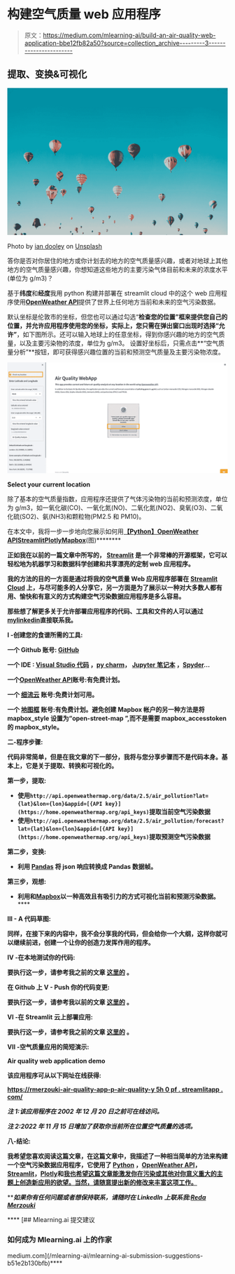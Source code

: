 # 构建空气质量 web 应用程序

> 原文：<https://medium.com/mlearning-ai/build-an-air-quality-web-application-bbe12fb82a50?source=collection_archive---------3----------------------->

## **提取、变换&可视化**

![](img/07c256b0cfc0d8762034b4b156a066c7.png)

Photo by [ian dooley](https://unsplash.com/@sadswim?utm_source=unsplash&utm_medium=referral&utm_content=creditCopyText) on [Unsplash](https://unsplash.com/collections/448571/you-can%27t-take-the-sky-from-me?utm_source=unsplash&utm_medium=referral&utm_content=creditCopyText)

答你是否对你居住的地方或你计划去的地方的空气质量感兴趣，或者对地球上其他地方的空气质量感兴趣，你想知道这些地方的主要污染气体目前和未来的浓度水平(单位为 g/m3)？

基于**纬度**和**经度**我用 python 构建并部署在 streamlit cloud 中的这个 web 应用程序使用[**OpenWeather API**](https://openweathermap.org/)提供了世界上任何地方当前和未来的空气污染数据。

默认坐标是伦敦市的坐标，但您也可以通过勾选“**检查您的位置”**框来提供您自己的位置，并允许应用程序使用您的坐标，实际上，您只需在弹出窗口出现时选择**“允许”**，如下图所示。还可以输入地球上的任意坐标，得到你感兴趣的地方的空气质量，以及主要污染物的浓度，单位为 g/m3。
设置好坐标后，只需点击**“空气质量分析”**按钮，即可获得感兴趣位置的当前和预测空气质量及主要污染物浓度。

![](img/84de67729a8a130d781e21c247225b08.png)

**Select your current location**

除了基本的空气质量指数，应用程序还提供了气体污染物的当前和预测浓度，单位为 g/m3，如一氧化碳(CO)、一氧化氮(NO)、二氧化氮(NO2)、臭氧(O3)、二氧化硫(SO2)、氨(NH3)和颗粒物(PM2.5 和 PM10)。

在本文中，我将一步一步地向您展示如何用[**【Python】**](https://www.python.org/)**[**OpenWeather API**](https://openweathermap.org/)**[**Streamlit**](https://streamlit.io/)**[**Plotly**](https://plotly.com/)**[**Mapbox**](https://www.mapbox.com/)(图)********

****正如我在以前的一篇文章中所写的， [**Streamlit**](https://streamlit.io/) 是一个非常棒的开源框架，它可以轻松地为机器学习和数据科学创建和共享漂亮的定制 web 应用程序。****

****我的方法的目的一方面是通过将我的空气质量 Web 应用程序部署在 [**Streamlit Cloud**](https://streamlit.io/cloud) 上，与尽可能多的人分享它，另一方面是为了展示以一种对大多数人都有用、愉快和有意义的方式构建空气污染数据应用程序是多么容易。****

****那些想了解更多关于允许部署应用程序的代码、工具和文件的人可以通过[**mylinkedin**](https://www.linkedin.com/in/redamerzouki/)**直接联系我。******

******I -创建您的食谱所需的工具:******

****一个 Github 账号: [**GitHub**](https://github.com/)****

****一个 IDE : [**Visual Studio 代码**](https://code.visualstudio.com/download) **，**[**py charm**](https://www.jetbrains.com/pycharm/download/#section=mac)**，** [**Jupyter 笔记本**](https://jupyter.org/) **，**[**Spyder**](https://www.spyder-ide.org/)**…******

****一个[**OpenWeather API**](https://openweathermap.org/)**账号:有免费计划。******

******一个 [**细流云**](https://streamlit.io/cloud) 账号:免费计划可用。******

****一个 [**地图框**](https://www.mapbox.com/) 账号:有免费计划。避免创建 Mapbox 帐户的另一种方法是将 mapbox_style 设置为“open-street-map ”,而不是需要 mapbox_accesstoken 的 mapbox_style。****

******二-程序步骤:******

****代码非常简单，但是在我文章的下一部分，我将与您分享步骤而不是代码本身。基本上，它是关于提取、转换和可视化的。****

******第一步，提取:******

*   ****使用`http://api.openweathermap.org/data/2.5/air_pollution?lat={lat}&lon={lon}&appid=[{API key}](https://home.openweathermap.org/api_keys)`提取当前空气污染数据****
*   ****使用`http://api.openweathermap.org/data/2.5/air_pollution/forecast?lat={lat}&lon={lon}&appid=[{API key}](https://home.openweathermap.org/api_keys)`提取预测空气污染数据****

******第二步，变换:******

*   ****利用 [**Pandas**](https://pandas.pydata.org) 将 json 响应转换成 Pandas 数据帧。****

******第三步，观想:******

*   ****利用[](https://plotly.com/)****和**[**Mapbox**](https://www.mapbox.com/)**以一种高效且有吸引力的方式可视化当前和预测污染数据。************

********III - A 代码草图:********

****同样，在接下来的内容中，我不会分享我的代码，但会给你一个大纲，这样你就可以继续前进，创建一个让你的创造力发挥作用的程序。****

******IV -在本地测试你的代码:******

****要执行这一步，请参考我之前的文章 [**这里的**](/mlearning-ai/build-a-transcription-application-23d4ef3f2e3a#:~:text=3%2D%20Testing%20our%20code%20locally%20%3A) **。******

******在 Github 上 V - Push 你的代码变更:******

****要执行这一步，请参考我以前的文章 [**这里的**](/mlearning-ai/build-a-transcription-application-23d4ef3f2e3a#:~:text=4%2D%20Pushing%20our%20code%20changes%20on%20Github%20%3A) **。******

******VI -在 Streamlit 云上部署应用:******

****要执行这一步，请参考我之前的文章 [**这里的**](/mlearning-ai/build-a-transcription-application-23d4ef3f2e3a#:~:text=5%2D%20Deploying%20the%20application%20on%20Streamlit%20%3A) 。****

******VII -空气质量应用的简短演示:******

******Air quality web application demo******

****该应用程序可从以下网址在线获得:****

****[https://rmerzouki-air-quality-app-p-air-quality-y 5h 0 pf . streamlitapp . com/](https://rmerzouki-air-quality-app-p-air-quality-y5h0pf.streamlitapp.com/)****

*******注 1:该应用程序在 2002 年 12 月 20 日之前可在线访问。*******

*******注 2:2022 年 11 月 15 日增加了获取你当前所在位置空气质量的选项。*******

******八-结论:******

****我希望您喜欢阅读这篇文章，在这篇文章中，我描述了一种相当简单的方法来构建一个空气污染数据应用程序，它使用了 [**Python**](https://www.python.org/) **，**[**OpenWeather API**](https://openweathermap.org/)**，**[**Streamlit**](https://streamlit.io/)**，**[**Plotly**](https://plotly.com/)**和[**我也希望这篇文章能激发你在污染或其他对你意义重大的主题上创造新应用的欲望。当然，请随意提出新的修改来丰富这项工作。**](https://www.mapbox.com/)******

*****如果你有任何问题或者想保持联系，请随时在 LinkedIn 上联系我:*[*Reda Merzouki*](https://www.linkedin.com/in/redamerzouki/)****

****[](/mlearning-ai/mlearning-ai-submission-suggestions-b51e2b130bfb) [## Mlearning.ai 提交建议

### 如何成为 Mlearning.ai 上的作家

medium.com](/mlearning-ai/mlearning-ai-submission-suggestions-b51e2b130bfb)****
